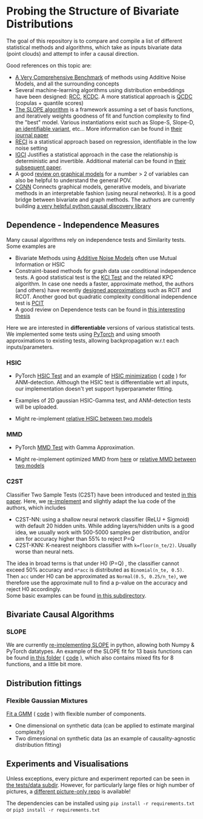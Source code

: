 # Probing the Structure of Bivariate Distributions

The goal of this repository is to compare and compile a list of different statistical methods and algorithms,
which take as inputs bivariate data (point clouds) and attempt to infer a causal direction.

Good references on this topic are:

* [A Very Comprehensive Benchmark](http://jmlr.org/papers/volume17/14-518/14-518.pdf) of methods using Additive Noise Models, and all the surrounding concepts
* Several machine-learning algorithms using distribution embeddings have been designed: [RCC](https://arxiv.org/pdf/1409.4366.pdf), [KCDC](https://arxiv.org/pdf/1804.04622.pdf). A more statistical approach is [QCDC](https://arxiv.org/pdf/1801.10579.pdf) (copulas + quantile scores)
* [The SLOPE algorithm](https://arxiv.org/pdf/1709.08915.pdf) is a framework assuming a set of basis functions, and iteratively weights goodness of fit and
  function complexity to find the "best" model. Various instantiations exist such as Slope-S, Slope-D, [an identifiable variant](https://eda.mmci.uni-saarland.de/pubs/2019/sloppy-marx,vreeken-wappendix.pdf), etc...
  More information can be found in [their journal paper](https://link.springer.com/article/10.1007/s10115-018-1286-7)
* [RECI](http://proceedings.mlr.press/v84/bloebaum18a/bloebaum18a.pdf) is a statistical approach based on regression, identifiable in the low noise setting
* [IGCI](https://staff.science.uva.nl/j.m.mooij/articles/ai2012.pdf) Justifies a statistical approach in the case the relationship is deterministic and invertible. Additional material can be found in [their subsequent paper](https://arxiv.org/pdf/1402.2499.pdf).
* A good [review on graphical models](https://www.frontiersin.org/articles/10.3389/fgene.2019.00524/full) for a number > 2 of variables can also be helpful to understand the general POV.
* [CGNN](https://arxiv.org/pdf/1709.05321.pdf) Connects graphical models, generative models, and bivariate methods in an interpretable fashion (using neural networks). It is a good bridge between bivariate and graph methods. The authors are currently building [a very helpful python causal discovery library](https://github.com/FenTechSolutions/CausalDiscoveryToolbox)


## Dependence - Independence Measures

Many causal algorithms rely on independence tests and Similarity tests. Some examples are

* Bivariate Methods using [Additive Noise Models](http://jmlr.org/papers/volume17/14-518/14-518.pdf) often use Mutual Information or HSIC
* Constraint-based methods for graph data use conditional independence tests. A good statistical test is the [KCI Test](https://arxiv.org/pdf/1202.3775.pdf) and the related KPC algorithm.
  In case one needs a faster, approximate method, the authors (and others) have recently [designed approximations](https://arxiv.org/pdf/1702.03877.pdf) such as RCIT and RCOT.
  Another good but quadratic complexity conditional independence test is [PCIT](http://auai.org/uai2014/proceedings/individuals/194.pdf)
* A good review on Dependence tests can be found in [this interesting thesis](https://arxiv.org/pdf/1607.03300.pdf)

Here we are interested in **differentiable** versions of various statistical tests. We implemented some tests using [PyTorch](https://pytorch.org/) and using smooth approximations to existing tests,
allowing backpropagation w.r.t each inputs/parameters.

### HSIC

* PyTorch [HSIC Test](dependence/hsic.py) and an example of [HSIC minimization](tests/data/gp/with_hsic/) ( [code](tests/test_gp.py) ) for ANM-detection.
  Although the HSIC test is differentiable wrt all inputs, our implementation doesn't yet support hyperparameter fitting.

* Examples of 2D gaussian HSIC-Gamma test, and ANM-detection tests will be uploaded.

* Might re-implement [relative HSIC between two models](https://arxiv.org/pdf/1406.3852.pdf)

### MMD

* PyTorch [MMD Test](dependence/mmd.py) with Gamma Approximation.

* Might re-implement optimized MMD from [here](https://github.com/dougalsutherland/opt-mmd) or [relative MMD between two models](https://arxiv.org/pdf/1511.04581.pdf)

### C2ST
Classifier Two Sample Tests (C2ST) have been introduced and tested [in this paper](https://arxiv.org/pdf/1610.06545.pdf). Here, we [re-implement](dependence/c2st) and slightly adapt the lua code of the authors, which includes
* C2ST-NN: using a shallow neural network classifier (ReLU + Sigmoid) with default 20 hidden units.
  While adding layers/hidden units is a good idea, we usually work with 500-5000 samples per distribution, and/or aim for accuracy higher than 55% to reject P=Q
* C2ST-KNN: K-nearest neighbors classifier with `k=floor(n_te/2)`. Usually worse than neural nets.

The idea in broad terms is that under H0 (P=Q) , the classifier cannot exceed 50% accuracy and `n*acc` is distributed as `Binomial(n_te, 0.5)`. Then `acc` under H0 can be approximated as `Normal(0.5, 0.25/n_te)`, we therefore use the approximate null to find a p-value on the accuracy and reject H0 accordingly.  
Some basic examples can be found [in this subdirectory](tests/data/c2st).

## Bivariate Causal Algorithms

### SLOPE

We are currently [re-implementing SLOPE](causal/slope) in python, allowing both Numpy & PyTorch datatypes.
An example of the SLOPE fit for 13 basis functions can be found [in this folder](tests/data/fitting/slope) ( [code](tests/test_slope_fits.py) ), which also contains mixed fits for 8 functions, and a little bit more.

## Distribution fittings

### Flexible Gaussian Mixtures

[Fit a GMM](tests/data/fitting/gmm) ( [code](test/test_gmm_fit.py) ) with flexible number of components.

* One dimensional on synthetic data (can be applied to estimate marginal complexity)
* Two dimensional on synthetic data (as an example of causality-agnostic distribution fitting)

## Experiments and Visualisations
Unless exceptions, every picture and experiment reported can be seen in [the tests/data subdir](./tests/data).
However, for particularly large files or high number of pictures, a [different picture-only repo](https://github.com/ArnoVel/causal-pictures) is available!  

The dependencies can be installed using `pip install -r requirements.txt` or
`pip3 install -r requirements.txt`
